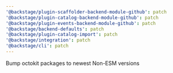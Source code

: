 ```yaml
---
'@backstage/plugin-scaffolder-backend-module-github': patch
'@backstage/plugin-catalog-backend-module-github': patch
'@backstage/plugin-events-backend-module-github': patch
'@backstage/backend-defaults': patch
'@backstage/plugin-catalog-import': patch
'@backstage/integration': patch
'@backstage/cli': patch
---
```


Bump octokit packages to newest Non-ESM versions
